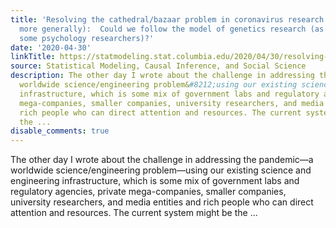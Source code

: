 ```yaml
---
title: 'Resolving the cathedral/bazaar problem in coronavirus research (and science
  more generally):  Could we follow the model of genetics research (as suggested by
  some psychology researchers)?'
date: '2020-04-30'
linkTitle: https://statmodeling.stat.columbia.edu/2020/04/30/resolving-the-cathedral-bazaar-problem-in-coronavirus-research-and-science-more-generally-could-we-follow-the-model-of-genetics-research-as-suggested-by-some-psychology-researchers/
source: Statistical Modeling, Causal Inference, and Social Science
description: The other day I wrote about the challenge in addressing the pandemic&#8212;a
  worldwide science/engineering problem&#8212;using our existing science and engineering
  infrastructure, which is some mix of government labs and regulatory agencies, private
  mega-companies, smaller companies, university researchers, and media entities and
  rich people who can direct attention and resources. The current system might be
  the ...
disable_comments: true
---
```

The other day I wrote about the challenge in addressing the pandemic&#8212;a worldwide science/engineering problem&#8212;using our existing science and engineering infrastructure, which is some mix of government labs and regulatory agencies, private mega-companies, smaller companies, university researchers, and media entities and rich people who can direct attention and resources. The current system might be the ...